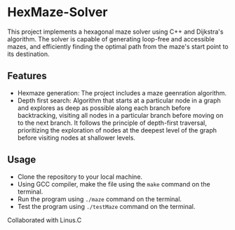 # HexMaze-Solver

This project implements a hexagonal maze solver using C++ and Dijkstra's algorithm. The solver is capable of generating loop-free and accessible mazes, and efficiently finding the optimal path from the maze's start point to its destination.

## Features
- Hexmaze generation: The project includes a maze geenration algorithm.
- Depth first search: Algorithm that starts at a particular node in a graph and explores as deep as possible along each branch before backtracking, visiting all nodes in a particular branch before moving on to the next branch. It follows the principle of depth-first traversal, prioritizing the exploration of nodes at the deepest level of the graph before visiting nodes at shallower levels. 

## Usage
- Clone the repository to your local machine.
- Using GCC compiler, make the file using the `make` command on the terminal.
- Run the program using `./maze` command on the terminal. 
- Test the program using `./testMaze` command on the terminal. 

Collaborated with Linus.C



